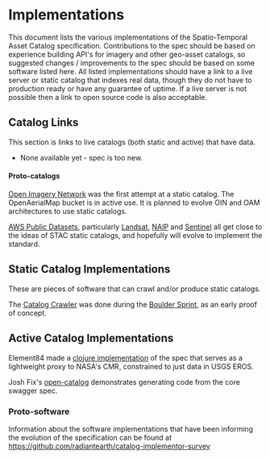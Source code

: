 # Implementations

This document lists the various implementations of the Spatio-Temporal Asset Catalog specification. Contributions 
to the spec should be based on experience building API's for imagery and other geo-asset catalogs, so suggested
changes / improvements to the spec should be based on some software listed here. All listed implementations 
should have a link to a live server or static catalog that indexes real data, though they do not have to 
production ready or have any guarantee of uptime. If a live server is not possible then a link to open source code 
is also acceptable. 

## Catalog Links
This section is links to live catalogs (both static and active) that have data.

* None available yet - spec is too new.

#### Proto-catalogs
[Open Imagery Network](https://openimagerynetwork.github.io/) was the first attempt at a static catalog. The OpenAerialMap 
bucket is in active use. It is planned to evolve OIN and OAM architectures to use static catalogs.

[AWS Public Datasets](aws.amazon.com/public-datasets/), particularly [Landsat](aws.amazon.com/public-datasets/landsat/), 
[NAIP](https://aws.amazon.com/public-datasets/naip/) and [Sentinel](http://sentinel-pds.s3-website.eu-central-1.amazonaws.com/) all
get close to the ideas of STAC static catalogs, and hopefully will evolve to implement the standard.


## Static Catalog Implementations

These are pieces of software that can crawl and/or produce static catalogs.

The [Catalog Crawler](https://github.com/radiantearth/boulder-sprint/tree/master/catalog-crawler) was done during the
[Boulder Sprint](https://github.com/radiantearth/boulder-sprint/), as an early proof of concept.

## Active Catalog Implementations

Element84 made a [clojure implementation](https://github.com/Element84/catalog-api-spec/tree/dev/implementations/e84) of the spec
that serves as a lightweight proxy to NASA's CMR, constrained to just data in USGS EROS. 

Josh Fix's [open-catalog](https://github.com/joshfix/open-catalog) demonstrates generating code from the core swagger spec.

### Proto-software

Information about the software implementations that have been informing the evolution of the specification can be found at
https://github.com/radiantearth/catalog-implementor-survey